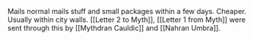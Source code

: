 Mails normal mails stuff and small packages within a few days. Cheaper. Usually within city walls. [[Letter 2 to Myth]], [[Letter 1 from Myth]] were sent through this by [[Mythdran Cauldic]] and [[Nahran Umbra]]. 